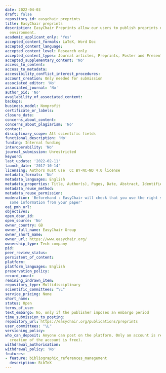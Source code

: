 ```yaml
---
date: 2022-04-03
draft: false
repository_id: easychair_preprints
title: EasyChair preprints
description: EasyChair Preprints allow our users to publish preprints using the EasyChair
  environment.
academic_applicant_only: 'Yes'
accepted_content_formats: LaTeX, Word Doc
accepted_content_language:
accepted_content_level: Research only
accepted_content_types: Journal articles, Preprints, Poster and Presentations
accepted_supplementary_content: 'No'
access_to_content:
access_to_metadata:
accessibility_conflict_interest_procedures:
account_creation: Only needed for submission
associated_editor: 'No'
associated_journal: 'No'
author_pid: 'No'
availability_of_associated_content:
backups:
business_model: Nonprofit
certificate_or_labels:
closure_date:
concerns_about_content:
concerns_about_plagiarism: 'No'
contact:
disciplinary_scope: All scientific fields
functional_description: 'No'
funding: Internal funding
interoperability: 'No'
journal_submission: Unrestricted
keyword:
last_update: '2022-02-11'
launch_date: '2017-10-14'
licensing: Authors must use  CC BY-NC-ND 4.0 license
metadata_formats: 'No'
metadata_languages: English
metadata_properties: Title, Author(s), Pages, Date, Abstract, Identifier, Keyphrases
metadata_reuse_method:
metadata_reuse_permission:
moderation: 'Beforehand : EasyChair will check that you use the right style, extract
  some information from your paper'
oai_pmh_url:
objectives:
open_doar_id:
open_source: 'No'
owner_country: GB
owner_full_name: EasyChair Group
owner_short_name:
owner_url: https://www.easychair.org/
ownership_type: Tech company
pid:
peer_review_status:
persistent_of_content:
platform:
platform_languages: English
preservation_policy:
record_count:
remining_indrawn_item:
repository_type: Multidisciplinary
scientific_committees: "\L"
service_pricing: None
short_name:
status: Open
terms_of_use:
text_embargo: No, only if the publisher imposes an embargo period
time_submission_to_posting:
repository_url: https://easychair.org/publications/preprints
user_committees: "\L"
versioning_policy:
who_can_deposit: Anyone can post on the platform. Only an account is required ( The
  creation of the account is free).
withdrawal_authorisation:
withdrawal_policy: 'No'
features:
- feature: bibliographic_references_management
  description: BibTeX
---
```



